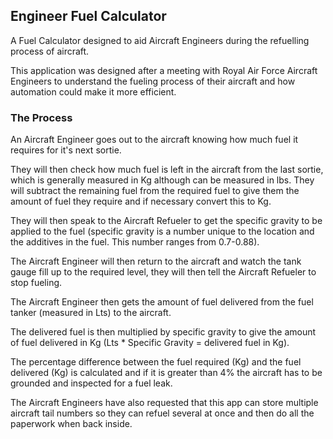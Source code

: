 ## Engineer Fuel Calculator

A Fuel Calculator designed to aid Aircraft Engineers during the refuelling process of aircraft. 

This application was designed after a meeting with Royal Air Force Aircraft Engineers to understand the fueling process of their aircraft and how automation could make it more efficient.



### The Process

An Aircraft Engineer goes out to the aircraft knowing how much fuel it requires for it's next sortie.

They will then check how much fuel is left in the aircraft from the last sortie, which is generally measured in Kg although can be measured in lbs. They will subtract the remaining fuel from the required fuel to give them the amount of fuel they require and if necessary convert this to Kg.

They will then speak to the Aircraft Refueler to get the specific gravity to be applied to the fuel (specific gravity is a number unique to the location and the additives in the fuel. This number ranges from 0.7-0.88).

The Aircraft Engineer will then return to the aircraft and watch the tank gauge fill up to the required level, they will then tell the Aircraft Refueler to stop fueling.

The Aircraft Engineer then gets the amount of fuel delivered from the fuel tanker (measured in Lts) to the aircraft.

The delivered fuel is then multiplied by specific gravity to give the amount of fuel delivered in Kg (Lts * Specific Gravity = delivered fuel in Kg).

The percentage difference between the fuel required (Kg) and the fuel delivered (Kg) is calculated and if it is greater than 4% the aircraft has to be grounded and inspected for a fuel leak.

The Aircraft Engineers have also requested that this app can store multiple aircraft tail numbers so they can refuel several at once and then do all the paperwork when back inside. 
